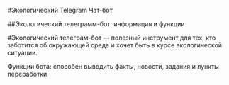 #Экологический Telegram Чат-бот

##Экологический телеграмм-бот: информация и функции

#Экологический телеграм-бот — полезный инструмент для тех, кто заботится об окружающей среде и хочет быть в курсе экологической ситуации.

Функции бота:
способен выводить факты, новости, задания и пункты переработки
